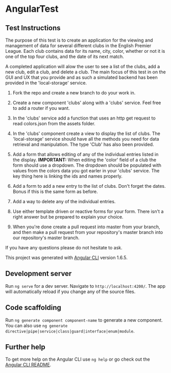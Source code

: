 # AngularTest

## Test Instructions

The purpose of this test is to create an application for the viewing and management of data for several different clubs in the English Premier League. Each club contains data for its name, city, color, whether or not it is one of the top four clubs, and the date of its next match.

A completed application will alow the user to see a list of the clubs, add a new club, edit a club, and delete a club. The main focus of this test in on the GUI and UX that you provide and as such a simulated backend has been provided in the 'local-storage' service.

1. Fork the repo and create a new branch to do your work in.

2. Create a new component 'clubs' along with a 'clubs' service. Feel free to add a router if you want.

3. In the 'clubs' service add a function that uses an http get request to read colors.json from the assets folder.

4. In the 'clubs' component create a view to display the list of clubs. The 'local-storage' service should have all the methods you need for data retrieval and manipulation. The type 'Club' has also been provided.

5. Add a form that allows editing of any of the individual entries listed in the display. **IMPORTANT:** When editing the 'color' field of a club the form should use a dropdown. The dropdown should be populated with values from the colors data you got earler in your 'clubs' service. The key thing here is linking the ids and names properly.

6. Add a form to add a new entry to the list of clubs. Don't forget the dates. Bonus if this is the same form as before.

7. Add a way to delete any of the individual entries.

8. Use either template driven or reactive forms for your form. There isn't a right answer but be prepared to explain your choice.

9. When you're done create a pull request into master from your branch, and then make a pull request from your repository's master branch into our repository's master branch.

If you have any questions please do not hesitate to ask.

This project was generated with [Angular CLI](https://github.com/angular/angular-cli) version 1.6.5.

## Development server

Run `ng serve` for a dev server. Navigate to `http://localhost:4200/`. The app will automatically reload if you change any of the source files.

## Code scaffolding

Run `ng generate component component-name` to generate a new component. You can also use `ng generate directive|pipe|service|class|guard|interface|enum|module`.

## Further help

To get more help on the Angular CLI use `ng help` or go check out the [Angular CLI README](https://github.com/angular/angular-cli/blob/master/README.md).
